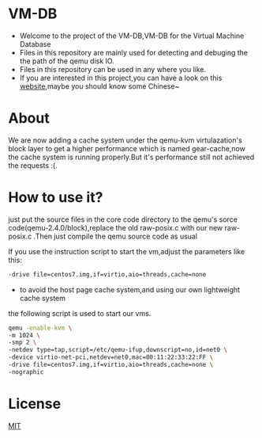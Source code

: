 # VM-DB
- Welcome to the project of the VM-DB,VM-DB for the Virtual Machine Database
- Files in this repository are mainly used for detecting and debuging the the path of the qemu disk IO.
- Files in this repository can be used in any where you like.
- If you are interested in this project,you can have a look on this [website](http://jusonalien.gitbooks.io/scnu-vmdb/content/),maybe you should know some Chinese~


# About

We are now adding a cache system under the qemu-kvm virtulazation's block layer to get a higher performance which is named gear-cache,now the cache system is running properly.But it's performance still not achieved the requests :(.

# How to use it?

just put the source files in the core code directory to the qemu's sorce code(qemu-2.4.0/block),replace the old raw-posix.c with our new raw-posix.c .Then just compile the qemu source code as usual

If you use the instruction script to start the vm,adjust the parameters like this:


```sh
-drive file=centos7.img,if=virtio,aio=threads,cache=none
```
- to avoid the host page cache system,and using our own lightweight cache system

the following script is used to start our vms.

```sh
qemu -enable-kvm \
-m 1024 \
-smp 2 \
-netdev type=tap,script=/etc/qemu-ifup,downscript=no,id=net0 \
-device virtio-net-pci,netdev=net0,mac=00:11:22:33:22:FF \
-drive file=centos7.img,if=virtio,aio=threads,cache=none \
-nographic
```

# License
  [MIT](https://opensource.org/licenses/MIT)
